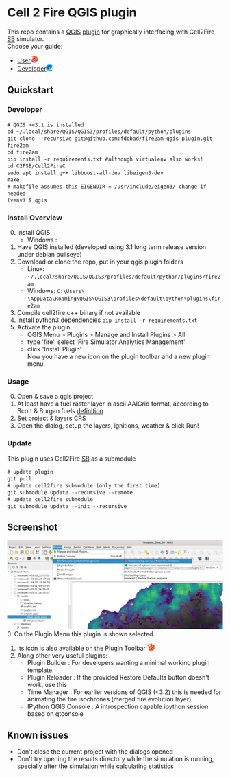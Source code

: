 # Cell 2 Fire QGIS plugin

This repo contains a [QGIS](https://qgis.org) [plugin](https://plugins.qgis.org/) for graphically interfacing with Cell2Fire [SB](https://github.com/fire2a/C2FSB) simulator.  
Choose your guide:
- [User](readme_user.md)![icon](img/icon.png)
- [Developer](readme_dev.md)![icon](img/icon_dev.png)

## Quickstart
### Developer
```
# QGIS >=3.1 is installed
cd ~/.local/share/QGIS/QGIS3/profiles/default/python/plugins
git clone --recursive git@github.com:fdobad/fire2am-qgis-plugin.git fire2am
cd fire2am
pip install -r requirements.txt #although virtualenv also works!
cd C2FSB/Cell2FireC
sudo apt install g++ libboost-all-dev libeigen3-dev
make
# makefile assumes this EIGENDIR = /usr/include/eigen3/ change if needed
(venv) $ qgis
```
### Install Overview
0. Install QGIS
    - Windows : 
0. Have QGIS installed (developed using 3.1 long term release version under debian bullseye)  
1. Download or clone the repo, put in your qgis plugin folders  
    - Linux: `~/.local/share/QGIS/QGIS3/profiles/default/python/plugins/fire2am`
    - Windows: `C:\Users\ \AppData\Roaming\QGIS\QGIS3\profiles\default\python\plugins\fire2am`
2. Compile cell2fire c++ binary if not available
2. Install python3 dependencies `pip install -r requirements.txt` 
3. Activate the plugin:  
    - QGIS Menu > Plugins > Manage and Install Plugins > All  
    - type 'fire', select 'Fire Simulator Analytics Management'  
    - click 'Install Plugin'  
Now you have a new icon on the plugin toolbar and a new plugin menu.  
### Usage  
0. Open & save a qgis project  
1. At least have a fuel raster layer in ascii AAIGrid format, according to Scott & Burgan fuels [definition](spain_lookup_table.csv)  
2. Set project & layers CRS  
3. Open the dialog, setup the layers, ignitions, weather & click Run!  
### Update  
This plugin uses Cell2Fire [SB](https://github.com/fire2a/C2FSB) as a submodule  
```
# update plugin
git pull
# update cell2fire submodule (only the first time)
git submodule update --recursive --remote  
# update cell2fire submodule
git submodule update --init --recursive 
```

## Screenshot  
![panel_screenshot](img/panel_screenshot.png)  
0. On the Plugin Menu this plugin is shown selected  
1. Its icon is also available on the Plugin Toolbar ![icon](img/icon.png)  
2. Along other very useful plugins:  
    - Plugin Builder : For developers wanting a minimal working plugin template  
    - Plugin Reloader : If the provided Restore Defaults button doesn't work, use this  
    - Time Manager : For earlier versions of QGIS (<3.2) this is needed for animating the fire isochrones (merged fire evolution layer)  
    - IPython QGIS Console : A introspection capable ipython session based on qtconsole  

## Known issues  
- Don't close the current project with the dialogs opened  
- Don't try opening the results directory while the simulation is running, specially after the simulation while calculating statistics
